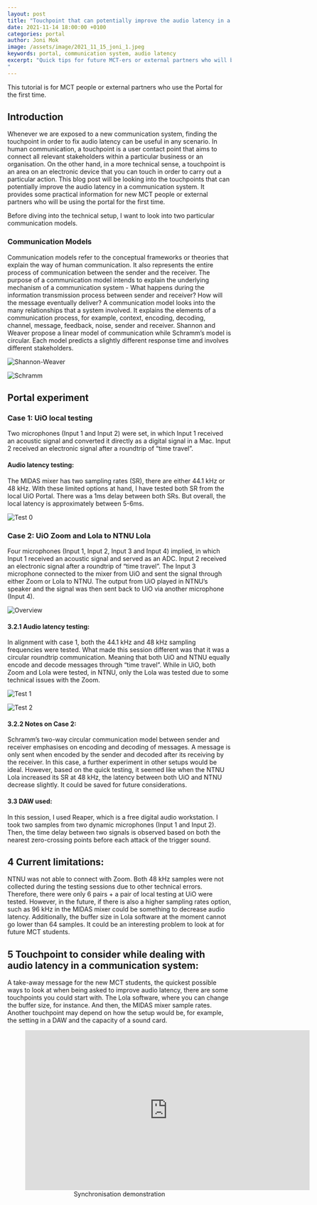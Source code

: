 ```yaml
---
layout: post
title: "Touchpoint that can potentially improve the audio latency in a communication system"
date: 2021-11-14 18:00:00 +0100
categories: portal
author: Joni Mok
image: /assets/image/2021_11_15_joni_1.jpeg
keywords: portal, communication system, audio latency
excerpt: "Quick tips for future MCT-ers or external partners who will be using the MCT Portal for the first time. This article will give you some quick, practical information to start with in terms of dealing with audio latency.
"
---
```


This tutorial is for MCT people or external partners who use the Portal for the first time.

## Introduction

Whenever we are exposed to a new communication system, finding the touchpoint in order to fix audio latency can be useful in any scenario. In human communication, a touchpoint is a user contact point that aims to connect all relevant stakeholders within a particular business or an organisation. On the other hand, in a more technical sense, a touchpoint is an area on an electronic device that you can touch in order to carry out a particular action. This blog post will be looking into the touchpoints that can potentially improve the audio latency in a communication system. It provides some practical information for new MCT people or external partners who will be using the portal for the first time.

Before diving into the technical setup, I want to look into two particular communication models.

### Communication Models

Communication models refer to the conceptual frameworks or theories that explain the way of human communication. It also represents the entire process of communication between the sender and the receiver. The purpose of a communication model intends to explain the underlying mechanism of a communication system - What happens during the information transmission process between sender and receiver? How will the message eventually deliver?  A communication model looks into the many relationships that a system involved. It explains the elements of a communication process, for example, context, encoding, decoding, channel, message, feedback, noise, sender and receiver. Shannon and Weaver propose a linear model of communication while Schramm’s model is circular. Each model predicts a slightly different response time and involves different stakeholders.


![Shannon-Weaver](/assets/image/2021_11_15_joni_sw.jpeg "SW")

![Schramm](/assets/image/2021_11_15_joni_ss.jpeg "ss")

## Portal experiment

### Case 1: UiO local testing

Two microphones (Input 1 and Input 2) were set, in which Input 1 received an acoustic signal and converted it directly as a digital signal in a Mac. Input 2 received an electronic signal after a roundtrip of “time travel”.

#### Audio latency testing:
The MIDAS mixer has two sampling rates (SR), there are either 44.1 kHz or 48 kHz. With these limited options at hand, I have tested both SR from the local UiO Portal. There was a 1ms delay between both SRs.  But overall, the local latency is approximately between 5-6ms.


![Test 0](/assets/image/2021_11_15_joni_case0.jpeg "Test 0")

### Case 2:  UiO Zoom and Lola to NTNU Lola

Four microphones (Input 1, Input 2, Input 3 and Input 4) implied, in which Input 1 received an acoustic signal and served as an ADC. Input 2 received an electronic signal after a roundtrip of “time travel”. The Input 3 microphone connected to the mixer from UiO and sent the signal through either Zoom or Lola to NTNU. The output from UiO played in NTNU’s speaker and the signal was then sent back to UiO via another microphone (Input 4).


![Overview](/assets/image/2021_11_15_joni_overview.jpeg "Overview")

#### 3.2.1 Audio latency testing:
In alignment with case 1, both the 44.1 kHz and 48 kHz sampling frequencies were tested. What made this session different was that it was a circular roundtrip communication. Meaning that both UiO and NTNU equally encode and decode messages through “time travel”. While in UiO, both Zoom and Lola were tested, in NTNU, only the Lola was tested due to some technical issues with the Zoom.


![Test 1](/assets/image/2021_11_15_joni_case1.jpeg "Test 0")

![Test 2](/assets/image/2021_11_15_joni_case2.jpeg "Test 0")

#### 3.2.2 Notes on Case 2:
Schramm’s two-way circular communication model between sender and receiver emphasises on encoding and decoding of messages. A message is only sent when encoded by the sender and decoded after its receiving by the receiver. In this case, a further experiment in other setups would be ideal. However, based on the quick testing, it seemed like when the NTNU Lola increased its SR at 48 kHz, the latency between both UiO and NTNU decrease slightly. It could be saved for future considerations.



#### 3.3 DAW used:

In this session, I used Reaper, which is a free digital audio workstation. I took two samples from two dynamic microphones (Input 1 and Input 2). Then, the time delay between two signals is observed based on both the nearest zero-crossing points before each attack of the trigger sound.

## 4 Current limitations:

NTNU was not able to connect with Zoom. Both 48 kHz samples were not collected during the testing sessions due to other technical errors. Therefore, there were only 6 pairs + a pair of local testing at UiO were tested.  However, in the future, if there is also a higher sampling rates option, such as 96 kHz in the MIDAS mixer could be something to decrease audio latency. Additionally, the buffer size in Lola software at the moment cannot go lower than 64 samples. It could be an interesting problem to look at for future MCT students.

## 5 Touchpoint to consider while dealing with audio latency in a communication system:

A take-away message for the new MCT students, the quickest possible ways to look at when being asked to improve audio latency, there are some touchpoints you could start with. The Lola software, where you can change the buffer size, for instance. And then, the MIDAS mixer sample rates. Another touchpoint may depend on how the setup would be, for example, the setting in a DAW and the capacity of a sound card.



<figure style="float: none">
    <center><iframe src="https://youtube.com/embed/47UdokqGet0" width="640" height="360" frameborder="0" allowfullscreen></iframe></center>
    <figcaption><center>Synchronisation demonstration</center></figcaption>
</figure>
